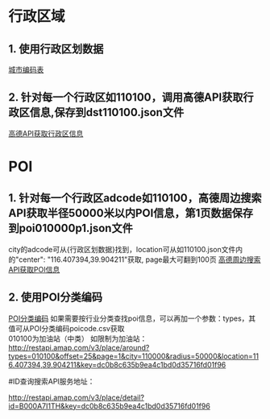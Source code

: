 # 行政区域
## 1. 使用行政区划数据 
[城市编码表](http://a.amap.com/lbs/static/zip/AMap_adcode_citycode.zip)

## 2. 针对每一个行政区如110100，调用高德API获取行政区信息,保存到dst110100.json文件
[高德API获取行政区信息](https://restapi.amap.com/v3/config/district?keywords=110100&subdistrict=1&key=dc0b8c635b9ea4c1bd0d35716fd01f96)


# POI
## 1. 针对每一个行政区adcode如110100，高德周边搜索API获取半径50000米以内POI信息，第1页数据保存到poi010000p1.json文件
city的adcode可从{行政区划数据}找到，location可从如110100.json文件内的"center": "116.407394,39.904211"获取,
page最大可翻到100页
[高德周边搜索API获取POI信息](http://restapi.amap.com/v3/place/around?offset=25&page=1&city=110000&radius=50000&location=116.407394,39.904211&key=dc0b8c635b9ea4c1bd0d35716fd01f96)  

## 2. 使用POI分类编码 
[POI分类编码](http://a.amap.com/lbs/static/zip/AMap_poicode.zip)
如果需要按行业分类查找poi信息，可以再加一个参数：types，其值可从POI分类编码poicode.csv获取  
 010100为加油站（中类）
如限制为加油站：http://restapi.amap.com/v3/place/around?types=010100&offset=25&page=1&city=110000&radius=50000&location=116.407394,39.904211&key=dc0b8c635b9ea4c1bd0d35716fd01f96

#ID查询搜索API服务地址：
 
 http://restapi.amap.com/v3/place/detail?id=B000A7I1TH&key=dc0b8c635b9ea4c1bd0d35716fd01f96